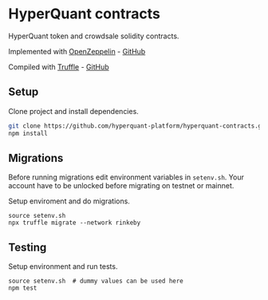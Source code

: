 # HyperQuant contracts
HyperQuant token and crowdsale solidity contracts.

Implemented with [OpenZeppelin](https://openzeppelin.org/) - [GitHub](https://github.com/OpenZeppelin/zeppelin-solidity)

Compiled with [Truffle](http://truffleframework.com/) - [GitHub](https://github.com/trufflesuite/truffle)

## Setup
Clone project and install dependencies.
```sh
git clone https://github.com/hyperquant-platform/hyperquant-contracts.git
npm install
```

## Migrations
Before running migrations edit environment variables in `setenv.sh`.
Your account have to be unlocked before migrating on testnet or mainnet.

Setup enviroment and do migrations.

```
source setenv.sh
npx truffle migrate --network rinkeby
```

## Testing
Setup environment and run tests.
```
source setenv.sh  # dummy values can be used here
npm test
```